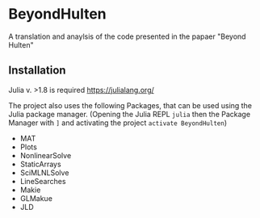 # BeyondHulten

A translation and anaylsis of the code presented in the papaer "Beyond Hulten"

## Installation
Julia v. >1.8 is required https://julialang.org/

The project also uses the following Packages, that can be used using the Julia package manager. (Opening the Julia REPL `julia` then the Package Manager with `]` and activating the project `activate BeyondHulten`)
- MAT
- Plots
- NonlinearSolve
- StaticArrays
- SciMLNLSolve
- LineSearches
- Makie
- GLMakue
- JLD





